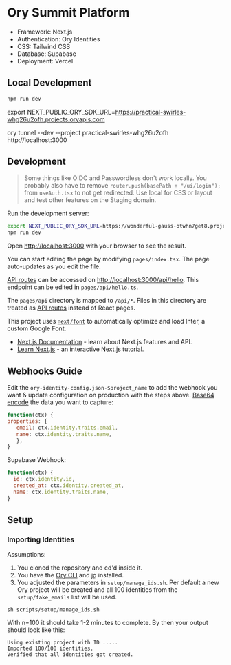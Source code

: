 # Ory Summit Platform

- Framework: Next.js
- Authentication: Ory Identities
- CSS: Tailwind CSS
- Database: Supabase
- Deployment: Vercel

## Local Development

```bash
npm run dev
```

export NEXT_PUBLIC_ORY_SDK_URL=https://practical-swirles-whg26u2ofh.projects.oryapis.com

ory tunnel --dev --project practical-swirles-whg26u2ofh \
 http://localhost:3000

## Development

> Some things like OIDC and Passwordless don't work locally. You probably also have to remove `router.push(basePath + "/ui/login");` from `useAuth.tsx` to not get redirected. Use local for CSS or layout and test other features on the Staging domain.

Run the development server:

```bash
export NEXT_PUBLIC_ORY_SDK_URL=https://wonderful-gauss-otwhn7get8.projects.oryapis.com/
npm run dev
```

Open [http://localhost:3000](http://localhost:3000) with your browser to see the result.

You can start editing the page by modifying `pages/index.tsx`. The page auto-updates as you edit the file.

[API routes](https://nextjs.org/docs/api-routes/introduction) can be accessed on [http://localhost:3000/api/hello](http://localhost:3000/api/hello). This endpoint can be edited in `pages/api/hello.ts`.

The `pages/api` directory is mapped to `/api/*`. Files in this directory are treated as [API routes](https://nextjs.org/docs/api-routes/introduction) instead of React pages.

This project uses [`next/font`](https://nextjs.org/docs/basic-features/font-optimization) to automatically optimize and load Inter, a custom Google Font.

- [Next.js Documentation](https://nextjs.org/docs) - learn about Next.js features and API.
- [Learn Next.js](https://nextjs.org/learn) - an interactive Next.js tutorial.

## Webhooks Guide

Edit the `ory-identity-config.json-$project_name` to add the webhook you want & update configuration on production with the steps above.
[Base64 encode](https://www.base64encode.org/) the data you want to capture:

```js
function(ctx) {
properties: {
   email: ctx.identity.traits.email,
   name: ctx.identity.traits.name,
   },
}
```

Supabase Webhook:

```js
function(ctx) {
  id: ctx.identity.id,
  created_at: ctx.identity.created_at,
  name: ctx.identity.traits.name,
}
```

## Setup

### Importing Identities

Assumptions:

1. You cloned the repository and cd'd inside it.
2. You have the [Ory CLI](https://www.ory.sh/docs/guides/cli/installation) and [jq](https://stedolan.github.io/jq/download/) installed.
3. You adjusted the parameters in `setup/manage_ids.sh`. Per default a new Ory project will be created and all 100 identities from the `setup/fake_emails` list will be used.

```shell
sh scripts/setup/manage_ids.sh
```

With n=100 it should take 1-2 minutes to complete. By then your output should look like this:

```shell
Using existing project with ID .....
Imported 100/100 identities.
Verified that all identities got created.
```
